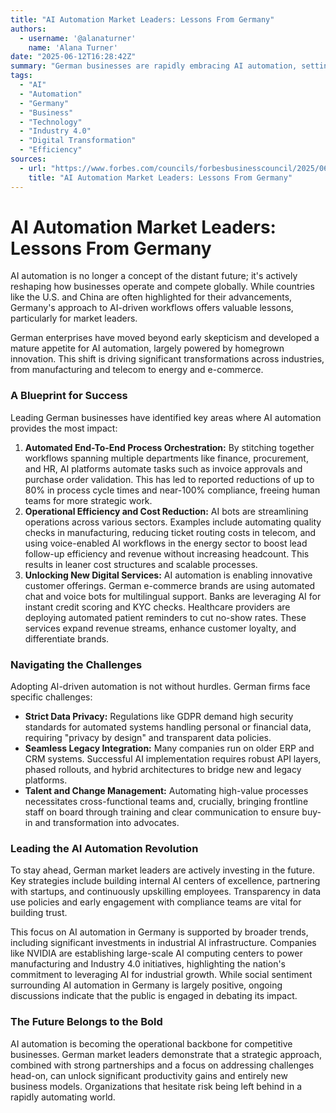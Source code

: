 ```yaml
---
title: "AI Automation Market Leaders: Lessons From Germany"
authors:
  - username: '@alanaturner'
    name: 'Alana Turner'
date: "2025-06-12T16:28:42Z"
summary: "German businesses are rapidly embracing AI automation, setting a benchmark for operational efficiency and digital service innovation, despite challenges in data privacy and legacy system integration."
tags:
  - "AI"
  - "Automation"
  - "Germany"
  - "Business"
  - "Technology"
  - "Industry 4.0"
  - "Digital Transformation"
  - "Efficiency"
sources:
  - url: "https://www.forbes.com/councils/forbesbusinesscouncil/2025/06/12/ai-automation-market-leaders-lessons-from-germany/"
    title: "AI Automation Market Leaders: Lessons From Germany"
---
```


# AI Automation Market Leaders: Lessons From Germany

AI automation is no longer a concept of the distant future; it's actively reshaping how businesses operate and compete globally. While countries like the U.S. and China are often highlighted for their advancements, Germany's approach to AI-driven workflows offers valuable lessons, particularly for market leaders.

German enterprises have moved beyond early skepticism and developed a mature appetite for AI automation, largely powered by homegrown innovation. This shift is driving significant transformations across industries, from manufacturing and telecom to energy and e-commerce.

### A Blueprint for Success

Leading German businesses have identified key areas where AI automation provides the most impact:

1.  **Automated End-To-End Process Orchestration:** By stitching together workflows spanning multiple departments like finance, procurement, and HR, AI platforms automate tasks such as invoice approvals and purchase order validation. This has led to reported reductions of up to 80% in process cycle times and near-100% compliance, freeing human teams for more strategic work.
2.  **Operational Efficiency and Cost Reduction:** AI bots are streamlining operations across various sectors. Examples include automating quality checks in manufacturing, reducing ticket routing costs in telecom, and using voice-enabled AI workflows in the energy sector to boost lead follow-up efficiency and revenue without increasing headcount. This results in leaner cost structures and scalable processes.
3.  **Unlocking New Digital Services:** AI automation is enabling innovative customer offerings. German e-commerce brands are using automated chat and voice bots for multilingual support. Banks are leveraging AI for instant credit scoring and KYC checks. Healthcare providers are deploying automated patient reminders to cut no-show rates. These services expand revenue streams, enhance customer loyalty, and differentiate brands.

### Navigating the Challenges

Adopting AI-driven automation is not without hurdles. German firms face specific challenges:

*   **Strict Data Privacy:** Regulations like GDPR demand high security standards for automated systems handling personal or financial data, requiring "privacy by design" and transparent data policies.
*   **Seamless Legacy Integration:** Many companies run on older ERP and CRM systems. Successful AI implementation requires robust API layers, phased rollouts, and hybrid architectures to bridge new and legacy platforms.
*   **Talent and Change Management:** Automating high-value processes necessitates cross-functional teams and, crucially, bringing frontline staff on board through training and clear communication to ensure buy-in and transformation into advocates.

### Leading the AI Automation Revolution

To stay ahead, German market leaders are actively investing in the future. Key strategies include building internal AI centers of excellence, partnering with startups, and continuously upskilling employees. Transparency in data use policies and early engagement with compliance teams are vital for building trust.

This focus on AI automation in Germany is supported by broader trends, including significant investments in industrial AI infrastructure. Companies like NVIDIA are establishing large-scale AI computing centers to power manufacturing and Industry 4.0 initiatives, highlighting the nation's commitment to leveraging AI for industrial growth. While social sentiment surrounding AI automation in Germany is largely positive, ongoing discussions indicate that the public is engaged in debating its impact.

### The Future Belongs to the Bold

AI automation is becoming the operational backbone for competitive businesses. German market leaders demonstrate that a strategic approach, combined with strong partnerships and a focus on addressing challenges head-on, can unlock significant productivity gains and entirely new business models. Organizations that hesitate risk being left behind in a rapidly automating world.

